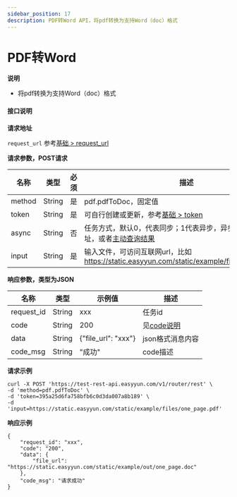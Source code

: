 ```yaml
---
sidebar_position: 17
description: PDF转Word API，将pdf转换为支持Word（doc）格式
---
```


# PDF转Word

**说明**
- 将pdf转换为支持Word（doc）格式



#### 接口说明

**请求地址**

`request_url` 参考[基础 > request_url](/docs/api/base#request-url)

**请求参数，POST请求**

| 名称 | 类型 | 必须 | 描述 |
| --- | --- | --- | --- |
| method | String | 是 | pdf.pdfToDoc，固定值 |
| token | String | 是 | 可自行创建或更新，参考[基础 > token](/docs/api/base#token)|
| async | String | 否 | 任务方式，默认0，代表同步；1代表异步，异步需要设置回调地址，或者[主动查询结果](/docs/api/pdf.task-result) |
| input | String | 是 | 输入文件，可访问互联网url，比如 https://static.easyyun.com/static/example/files/one_page.pdf  |



**响应参数，类型为JSON**

| 名称 | 类型 | 示例值 | 描述 |
| --- | --- | --- | --- |
| request_id | String | xxx | 任务id |
| code | String | 200 | 见[code说明](/docs/api/code) |
| data | String | {"file_url": "xxx"} | json格式消息内容 |
| code_msg | String | "成功" | code描述 |

**请求示例**
```shell
curl -X POST 'https://test-rest-api.easyyun.com/v1/router/rest' \
-d 'method=pdf.pdfToDoc' \
-d 'token=395a25d6fa758bfb6c0d3da007a8b189' \
-d 'input=https://static.easyyun.com/static/example/files/one_page.pdf'
```

**响应示例**
```shell
{
	"request_id": "xxx",
	"code": "200",
	"data": {
		"file_url": "https://static.easyyun.com/static/example/out/one_page.doc"
	},
	"code_msg": "请求成功"
}
```
